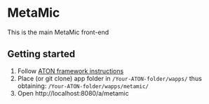 # MetaMic
This is the main MetaMic front-end

## Getting started
1) Follow [ATON framework instructions](https://github.com/phoenixbf/aton)
2) Place (or git clone) app folder in `/Your-ATON-folder/wapps/` thus obtaining: `/Your-ATON-folder/wapps/metamic/`
3) Open http://localhost:8080/a/metamic